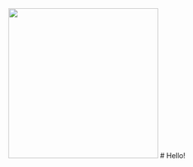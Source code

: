 <img src='https://upload-os-bbs.hoyolab.com/upload/2023/04/18/e3571431cda03b9df8dda1e341f9b975_2275000779002878493.png' style='pointer-events: none;' height='299px'/>
# Hello!
